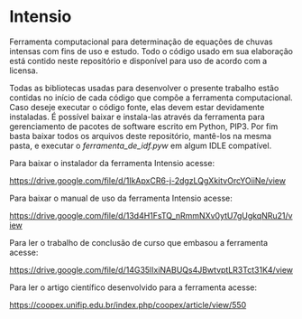 # Intensio

Ferramenta computacional para determinação de equações de chuvas intensas com fins de uso e estudo. Todo o código usado em sua elaboração está contido neste repositório e disponível para uso de acordo com a licensa. 

Todas as bibliotecas usadas para desenvolver o presente trabalho estão contidas no início de cada código que compõe a ferramenta computacional. Caso deseje executar o código fonte, elas devem estar devidamente instaladas. É possível baixar e instala-las através da ferramenta para gerenciamento de pacotes de software escrito em Python, PIP3. Por fim basta baixar todos os arquivos deste repositório, mantê-los na mesma pasta, e executar o *ferramenta_de_idf.pyw* em algum IDLE compatível.

Para baixar o instalador da ferramenta Intensio acesse:

https://drive.google.com/file/d/1IkApxCR6-j-2dgzLQgXkitvOrcYOiiNe/view

Para baixar o manual de uso da ferramenta Intensio acesse:

https://drive.google.com/file/d/13d4H1FsTQ_nRmmNXv0ytU7gUgkqNRu21/view

Para ler o trabalho de conclusão de curso que embasou a ferramenta acesse:

https://drive.google.com/file/d/14G35lIxiNABUQs4JBwtvptLR3Tct31K4/view

Para ler o artigo científico desenvolvido para a ferramenta acesse:

https://coopex.unifip.edu.br/index.php/coopex/article/view/550
